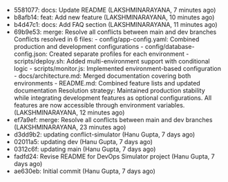 - 5581077: docs: Update README (LAKSHMINARAYANA, 7 minutes ago)
- b8afb14: feat: Add new feature (LAKSHMINARAYANA, 10 minutes ago)
- b4d47c1: docs: Add FAQ section (LAKSHMINARAYANA, 11 minutes ago)
- 69b9e53: merge: Resolve all conflicts between main and dev branches Conflicts resolved in 6 files: - config/app-config.yaml: Combined production and development configurations - config/database-config.json: Created separate profiles for each environment - scripts/deploy.sh: Added multi-environment support with conditional logic - scripts/monitor.js: Implemented environment-based configuration - docs/architecture.md: Merged documentation covering both environments - README.md: Combined feature lists and updated documentation Resolution strategy: Maintained production stability while integrating development features as optional configurations. All features are now accessible through environment variables. (LAKSHMINARAYANA, 12 minutes ago)
- ef7a9ef: merge: Resolve all conflicts between main and dev branches (LAKSHMINARAYANA, 23 minutes ago)
- d3dd9b2: updating conflict-simulator (Hanu Gupta, 7 days ago)
- 02011a5: updating dev (Hanu Gupta, 7 days ago)
- 0312c6f: updating main (Hanu Gupta, 7 days ago)
- fadfd24: Revise README for DevOps Simulator project (Hanu Gupta, 7 days ago)
- ae630eb: Initial commit (Hanu Gupta, 7 days ago)